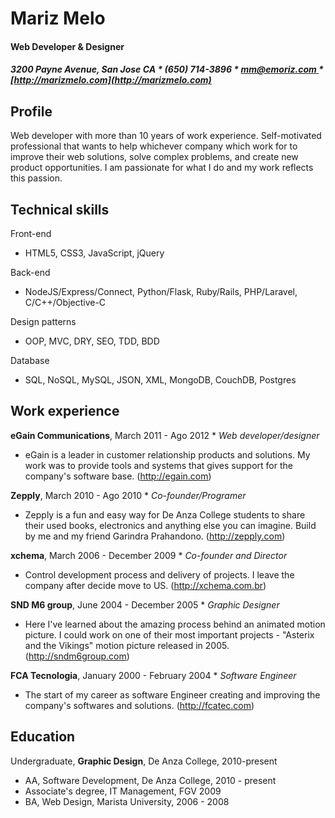 # Mariz Melo
#### Web Developer & Designer
##### 3200 Payne Avenue, San Jose CA * (650) 714-3896 * [mm@emoriz.com ](mailto:mm@emoriz.com) * [http://marizmelo.com](http://marizmelo.com)

**Profile**
-------------
Web developer with more than 10 years of work experience. Self-motivated professional that wants to help whichever company which work for to improve their web solutions, solve complex problems, and create new product opportunities. I am passionate for what I do and my work reflects this passion.

**Technical skills**
-------------------
Front-end
* HTML5, CSS3, JavaScript, jQuery

Back-end
* NodeJS/Express/Connect, Python/Flask, Ruby/Rails, PHP/Laravel, C/C++/Objective-C

Design patterns
* OOP, MVC, DRY, SEO, TDD, BDD

Database
* SQL, NoSQL, MySQL, JSON, XML, MongoDB, CouchDB, Postgres

**Work experience**
-------------------
**eGain Communications**, March 2011 - Ago 2012 * *Web developer/designer*
* eGain is a leader in customer relationship products and solutions. My work was to provide tools and systems that gives support for the company's software base. (http://egain.com)

**Zepply**, March 2010 - Ago 2010 * *Co-founder/Programer*
* Zepply is a fun and easy way for De Anza College students to share their used books, electronics and anything else you can imagine. Build by me and my friend Garindra Prahandono. (http://zepply.com)

**xchema**, March 2006 - December 2009 * *Co-founder and Director*
* Control development process and delivery of projects. I leave the company after decide move to US. (http://xchema.com.br)

**SND M6 group**, June 2004 - December 2005 * *Graphic Designer*
* Here I've learned about the amazing process behind an animated motion picture. I could work on one of their most important projects - "Asterix and the Vikings" motion picture released in 2005. (http://sndm6group.com)

**FCA Tecnologia**, January 2000 - February 2004 * *Software Engineer*
* The start of my career as software Engineer creating and improving the company's softwares and solutions. (http://fcatec.com)

**Education**
------------------
Undergraduate, **Graphic Design**, De Anza College, 2010-present
* AA, Software Development, De Anza College, 2010 - present
* Associate's degree, IT Management, FGV 2009
* BA, Web Design, Marista University, 2006 - 2008
